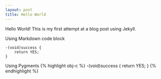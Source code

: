 ```yaml
---
layout: post
title: Hello World
---
```


Hello World!
This is my first attempt at a blog post using Jekyll.

Using Markdown code block
```
-(void)success {
	return YES;
}
```

Using Pygments
{% highlight obj-c %}
-(void)success {
	return YES;
}
{% endhighlight %}
